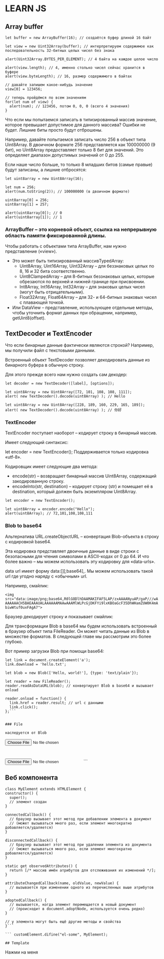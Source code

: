 # LEARN JS

## Array buffer

```
let buffer = new ArrayBuffer(16); // создаётся буфер длиной 16 байт

let view = new Uint32Array(buffer); // интерпретируем содержимое как последовательность 32-битных целых чисел без знака

alert(Uint32Array.BYTES_PER_ELEMENT); // 4 байта на каждое целое число

alert(view.length); // 4, именно столько чисел сейчас хранится в буфере
alert(view.byteLength); // 16, размер содержимого в байтах

// давайте запишем какое-нибудь значение
view[0] = 123456;

// теперь пройдёмся по всем значениям
for(let num of view) {
  alert(num); // 123456, потом 0, 0, 0 (всего 4 значения)
}
```

Что если мы попытаемся записать в типизированный массив значение, которое превышает допустимое для данного массива? Ошибки не будет. Лишние биты просто будут отброшены.

Например, давайте попытаемся записать число 256 в объект типа Uint8Array. В двоичном формате 256 представляется как 100000000 (9 бит), но Uint8Array предоставляет только 8 бит для значений. Это определяет диапазон допустимых значений от 0 до 255.

Если наше число больше, то только 8 младших битов (самые правые) будут записаны, а лишние отбросятся:

```
let uint8array = new Uint8Array(16);

let num = 256;
alert(num.toString(2)); // 100000000 (в двоичном формате)

uint8array[0] = 256;
uint8array[1] = 257;

alert(uint8array[0]); // 0
alert(uint8array[1]); // 1
```

### ArrayBuffer – это корневой объект, ссылка на непрерывную область памяти фиксированной длины.

Чтобы работать с объектами типа ArrayBuffer, нам нужно представление («view»).

- Это может быть типизированный массивTypedArray:
  - Uint8Array, Uint16Array, Uint32Array – для беззнаковых целых по 8, 16 и 32 бита соответственно.
  - Uint8ClampedArray – для 8-битных беззнаковых целых, которые обрезаются по верхней и нижней границе при присвоении.
  - Int8Array, Int16Array, Int32Array – для знаковых целых чисел (могут быть отрицательными).
  - Float32Array, Float64Array – для 32- и 64-битных знаковых чисел с плавающей точкой.
- Или DataView – представление, использующее отдельные методы, чтобы уточнить формат данных при обращении, например, getUint8(offset).

## TextDecoder и TextEncoder

Что если бинарные данные фактически являются строкой? Например, мы получили файл с текстовыми данными.

Встроенный объект TextDecoder позволяет декодировать данные из бинарного буфера в обычную строку.

Для этого прежде всего нам нужно создать сам декодер:

```let decoder = new TextDecoder([label], [options]);```

```
let uint8Array = new Uint8Array([72, 101, 108, 108, 111]);
alert( new TextDecoder().decode(uint8Array) ); // Hello

let uint8Array = new Uint8Array([228, 189, 160, 229, 165, 189]);
alert( new TextDecoder().decode(uint8Array) ); // 你好
```

### TextEncoder
TextEncoder поступает наоборот – кодирует строку в бинарный массив.

Имеет следующий синтаксис:

let encoder = new TextEncoder();
Поддерживается только кодировка «utf-8».

Кодировщик имеет следующие два метода:

- encode(str) – возвращает бинарный массив Uint8Array, содержащий закодированную строку.
- encodeInto(str, destination) – кодирует строку (str) и помещает её в destination, который должен быть экземпляром Uint8Array.
```
let encoder = new TextEncoder();

let uint8Array = encoder.encode("Hello");
alert(uint8Array); // 72,101,108,108,111
```

### Blob to base64

Альтернатива URL.createObjectURL – конвертация Blob-объекта в строку с кодировкой base64.

Эта кодировка представляет двоичные данные в виде строки с безопасными для чтения символами в ASCII-кодах от 0 до 64. И что более важно – мы можем использовать эту кодировку для «data-urls».

data url имеет форму data:[<mediatype>][;base64],<data>. Мы можем использовать такой url где угодно наряду с «обычным» url.

Например, смайлик:

```<img src="data:image/png;base64,R0lGODlhDAAMAKIFAF5LAP/zxAAAANyuAP/gaP///wAAAAAAACH5BAEAAAUALAAAAAAMAAwAAAMlWLPcGjDKFYi9lxKBOaGcF35DhWHamZUW0K4mAbiwWtuf0uxFAgA7">```
  
Браузер декодирует строку и показывает смайлик: 

Для трансформации Blob в base64 мы будем использовать встроенный в браузер объект типа FileReader. Он может читать данные из Blob в множестве форматов. В следующей главе мы рассмотрим это более глубоко.

Вот пример загрузки Blob при помощи base64:
```
let link = document.createElement('a');
link.download = 'hello.txt';

let blob = new Blob(['Hello, world!'], {type: 'text/plain'});

let reader = new FileReader();
reader.readAsDataURL(blob); // конвертирует Blob в base64 и вызывает onload

reader.onload = function() {
  link.href = reader.result; // url с данными
  link.click();
};```
  
  
### File
  
наследуется от Blob
```
<input type="file" onchange="showFile(this)">

<script>
function showFile(input) {
  let file = input.files[0];

  alert(`File name: ${file.name}`); // например, my.png
  alert(`Last modified: ${file.lastModified}`); // например, 1552830408824
}
</script>  
```
  
```
<input type="file" onchange="readFile(this)">

<script>
function readFile(input) {
  let file = input.files[0];

  let reader = new FileReader();

  reader.readAsText(file);

  reader.onload = function() {
    console.log(reader.result);
  };

  reader.onerror = function() {
    console.log(reader.error);
  };

}
</script>```

## Веб компонента
  ```
  class MyElement extends HTMLElement {
  constructor() {
    super();
    // элемент создан
  }

  connectedCallback() {
    // браузер вызывает этот метод при добавлении элемента в документ
    // (может вызываться много раз, если элемент многократно добавляется/удаляется)
  }

  disconnectedCallback() {
    // браузер вызывает этот метод при удалении элемента из документа
    // (может вызываться много раз, если элемент многократно добавляется/удаляется)
  }

  static get observedAttributes() {
    return [/* массив имён атрибутов для отслеживания их изменений */];
  }

  attributeChangedCallback(name, oldValue, newValue) {
    // вызывается при изменении одного из перечисленных выше атрибутов
  }

  adoptedCallback() {
    // вызывается, когда элемент перемещается в новый документ
    // (происходит в document.adoptNode, используется очень редко)
  }

  // у элемента могут быть ещё другие методы и свойства
}```
  
  ``` customElement.difine("el-some", MyElement);
  
  ## Template
  
  ```
  <template id="tmpl">
  <style> p { font-weight: bold; } </style>
  <p id="message"></p>
</template>

<div id="elem">Нажми на меня</div>

<script>
  elem.onclick = function() {
    elem.attachShadow({mode: 'open'});

    elem.shadowRoot.append(tmpl.content.cloneNode(true)); // (*)

    elem.shadowRoot.getElementById('message').innerHTML = "Привет из теней!";
  };
</script>
  ```



